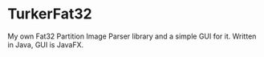 # TurkerFat32
My own Fat32 Partition Image Parser library and a simple GUI for it. Written in Java, GUI is JavaFX.
